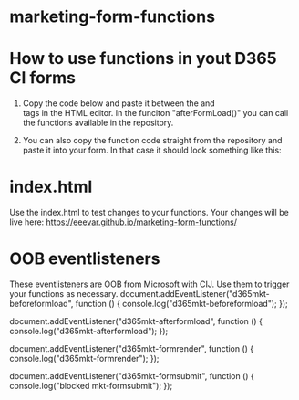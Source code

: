 # marketing-form-functions
# How to use functions in yout D365 CI forms
1. Copy the code below and paste it between the <body> and <main> tags in the HTML editor. In the funciton "afterFormLoad()" you can call the functions available in the repository. 

<script src="https://eeevar.github.io/marketing-form-functions/js-functions/marketingFormFunctions.js" onload="dispatchCustomEvent()"></script><script>
        function dispatchCustomEvent() {
            // Dispatch custom event after the JS file has loaded
            const event = new Event('CustomFunctionsLoaded');
            document.dispatchEvent(event);
            console.log("custom event dispatched");
        }

        document.addEventListener("d365mkt-afterformload", function () {
            afterFormLoad();
        });

        function afterFormLoad() {
                document.addEventListener('CustomFunctionsLoaded', function() {
                console.log("functions loaded");
                //CALL YOUR FUNCTIONS HERE.
            });
        }

</script>

2. You can also copy the function code straight from the repository and paste it into your form. In that case it should look something like this:

 

# index.html
Use the index.html to test changes to your functions. Your changes will be live here: https://eeevar.github.io/marketing-form-functions/


# OOB eventlisteners
These eventlisteners are OOB from Microsoft with CIJ. Use them to trigger your functions as necessary.
document.addEventListener("d365mkt-beforeformload", function () {
    console.log("d365mkt-beforeformload");
});

document.addEventListener("d365mkt-afterformload",  function () {
    console.log("d365mkt-afterformload");
});

document.addEventListener("d365mkt-formrender", function () {
    console.log("d365mkt-formrender");
});

document.addEventListener("d365mkt-formsubmit", function () {
    console.log("blocked mkt-formsubmit");
});
